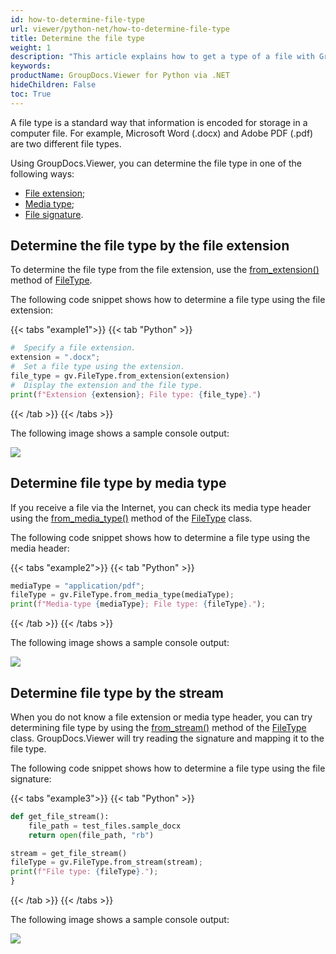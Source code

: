 ```yaml
---
id: how-to-determine-file-type
url: viewer/python-net/how-to-determine-file-type
title: Determine the file type
weight: 1
description: "This article explains how to get a type of a file with GroupDocs.Viewer for Python via .NET using Python"
keywords: 
productName: GroupDocs.Viewer for Python via .NET
hideChildren: False
toc: True
---
```

A file type is a standard way that information is encoded for storage in a computer file. For example, Microsoft Word (.docx) and Adobe PDF (.pdf) are two different file types.

Using GroupDocs.Viewer, you can determine the file type in one of the following ways:
* [File extension](#determine-file-type-by-the-file-extension);
* [Media type](#determine-file-type-by-media-type);
* [File signature](#determine-file-type-by-stream).

## Determine the file type by the file extension

To determine the file type from the file extension, use the [from_extension()](https://reference.groupdocs.com/viewer/python-net/groupdocs.viewer/filetype/fromextension/#fromextension) method of [FileType](https://reference.groupdocs.com/viewer/python-net/groupdocs.viewer/filetype/).

The following code snippet shows how to determine a file type using the file extension:

{{< tabs "example1">}}
{{< tab "Python" >}}
```python
#  Specify a file extension.
extension = ".docx";
#  Set a file type using the extension.
file_type = gv.FileType.from_extension(extension)
#  Display the extension and the file type.
print(f"Extension {extension}; File type: {file_type}.")
```
{{< /tab >}}
{{< /tabs >}}

The following image shows a sample console output:

![](/viewer/python-net/images/how-to-determine-file-type.png)

## Determine file type by media type

If you receive a file via the Internet, you can check its media type header using the [from_media_type()](https://reference.groupdocs.com/viewer/python-net/groupdocs.viewer/filetype/methods/frommediatype) method of the [FileType](https://reference.groupdocs.com/viewer/python-net/groupdocs.viewer/filetype) class.

The following code snippet shows how to determine a file type using the media header:

{{< tabs "example2">}}
{{< tab "Python" >}}
```python
mediaType = "application/pdf";
fileType = gv.FileType.from_media_type(mediaType);
print(f"Media-type {mediaType}; File type: {fileType}.");
```
{{< /tab >}}
{{< /tabs >}}

The following image shows a sample console output:

![](/viewer/python-net/images/how-to-determine-file-type_1.png)

## Determine file type by the stream

When you do not know a file extension or media type header, you can try determining file type by using the [from_stream()](https://reference.groupdocs.com/viewer/python-net/groupdocs.viewer/filetype/methods/fromstream) method of the [FileType](https://reference.groupdocs.com/viewer/python-net/groupdocs.viewer/filetype) class. GroupDocs.Viewer will try reading the signature and mapping it to the file type.

The following code snippet shows how to determine a file type using the file signature:

{{< tabs "example3">}}
{{< tab "Python" >}}
```python
def get_file_stream():
    file_path = test_files.sample_docx
    return open(file_path, "rb")

stream = get_file_stream()
fileType = gv.FileType.from_stream(stream);
print(f"File type: {fileType}.");
}
```
{{< /tab >}}
{{< /tabs >}}

The following image shows a sample console output:

![](/viewer/python-net/images/how-to-determine-file-type_2.png)
